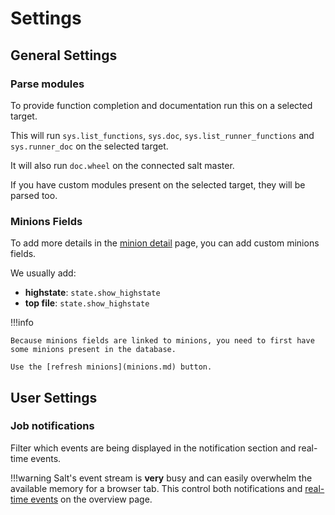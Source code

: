 # Settings

## General Settings

### Parse modules

To provide function completion and documentation run this on a selected target.

This will run `sys.list_functions`, `sys.doc`, `sys.list_runner_functions` and `sys.runner_doc` on the selected target. 

It will also run `doc.wheel` on the connected salt master.

If you have custom modules present on the selected target, they will be parsed too.

### Minions Fields

To add more details in the [minion detail](minion_details.md) page, you can add custom minions fields.

We usually add:

 - **highstate**: `state.show_highstate`
 - **top file**: `state.show_highstate`
 
!!!info
    
    Because minions fields are linked to minions, you need to first have some minions present in the database.
    
    Use the [refresh minions](minions.md) button.
    
## User Settings

### Job notifications

Filter which events are being displayed in the notification section and real-time events.

!!!warning
    Salt's event stream is **very** busy and can easily overwhelm the available memory for a browser tab.
    This control both notifications and [real-time events](overview.md#real-time-events) on the overview page.
